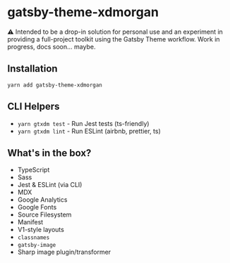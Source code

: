 # gatsby-theme-xdmorgan

⚠️ Intended to be a drop-in solution for personal use and an experiment in providing a full-project toolkit using the Gatsby Theme workflow. Work in progress, docs soon&hellip; maybe.

## Installation

`yarn add gatsby-theme-xdmorgan`

## CLI Helpers

- `yarn gtxdm test` - Run Jest tests (ts-friendly)
- `yarn gtxdm lint` - Run ESLint (airbnb, prettier, ts)

## What's in the box?

- TypeScript
- Sass
- Jest & ESLint (via CLI)
- MDX
- Google Analytics
- Google Fonts
- Source Filesystem
- Manifest
- V1-style layouts
- `classnames`
- `gatsby-image`
- Sharp image plugin/transformer

